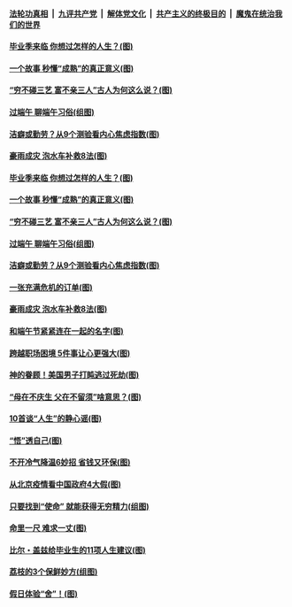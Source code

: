 

####  [法轮功真相](../../../../basic/blob/master/README.md?t=06260931) &nbsp;|&nbsp; [九评共产党](../../../../9ping.md/blob/master/README.md?t=06260931) &nbsp;|&nbsp; [解体党文化](../../../../jtdwh.md/blob/master/README.md?t=06260931)  &nbsp;|&nbsp; [共产主义的终极目的](../../../../gczydzjmd.md/blob/master/README.md?t=06260931) &nbsp;|&nbsp; [魔鬼在统治我们的世界](../../../../mgztzwmdsj.md/blob/master/README.md?t=06260931) 

#### [毕业季来临 你想过怎样的人生？(图)](../pages/p8/937661.md?t=06260931) 

#### [一个故事 秒懂“成熟”的真正意义(图)](../pages/p8/936405.md?t=06260931) 

#### [“穷不碰三艺 富不亲三人”古人为何这么说？(图)](../pages/p8/937602.md?t=06260931) 

#### [过端午 聊端午习俗(组图)](../pages/p8/937246.md?t=06260931) 

#### [洁癖或勤劳？从9个测验看内心焦虑指数(图)](../pages/p8/937558.md?t=06260931) 

#### [豪雨成灾 泡水车补救8法(图)](../pages/p8/937526.md?t=06260931) 

#### [毕业季来临 你想过怎样的人生？(图)](../pages/p8/937661.md?t=06260931) 

#### [一个故事 秒懂“成熟”的真正意义(图)](../pages/p8/936405.md?t=06260931) 

#### [“穷不碰三艺 富不亲三人”古人为何这么说？(图)](../pages/p8/937602.md?t=06260931) 

#### [过端午 聊端午习俗(组图)](../pages/p8/937246.md?t=06260931) 

#### [洁癖或勤劳？从9个测验看内心焦虑指数(图)](../pages/p8/937558.md?t=06260931) 

#### [一张充满危机的订单(图)](../pages/p8/936981.md?t=06260931) 

#### [豪雨成灾 泡水车补救8法(图)](../pages/p8/937526.md?t=06260931) 

#### [和端午节紧紧连在一起的名字(图)](../pages/p8/937448.md?t=06260931) 

#### [跨越职场困境 5件事让心更强大(图)](../pages/p8/937375.md?t=06260931) 

#### [神的眷顾！美国男子打盹逃过死劫(图)](../pages/p8/936985.md?t=06260931) 

#### [“母在不庆生 父在不留须”啥意思？(图)](../pages/p8/937234.md?t=06260931) 

#### [10首谈“人生”的静心谣(图)](../pages/p8/936965.md?t=06260931) 

#### [“悟”透自己(图)](../pages/p8/936972.md?t=06260931) 

#### [不开冷气降温6妙招 省钱又环保(图)](../pages/p8/937329.md?t=06260931) 

#### [从北京疫情看中国政府4大假(图)](../pages/p8/937196.md?t=06260931) 

#### [只要找到“使命” 就能获得无穷精力(组图)](../pages/p8/937159.md?t=06260931) 

#### [命里一尺 难求一丈(图)](../pages/p8/936782.md?t=06260931) 

#### [比尔・盖兹给毕业生的11项人生建议(图)](../pages/p8/936231.md?t=06260931) 

#### [荔枝的3个保鲜妙方(组图)](../pages/p8/936950.md?t=06260931) 

#### [假日体验“舍”！(图)](../pages/p8/937183.md?t=06260931) 

